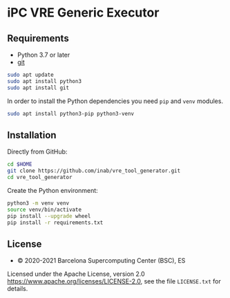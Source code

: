 # iPC VRE Generic Executor 

## Requirements

- Python 3.7 or later
- [git](https://git-scm.com/downloads)

```bash
sudo apt update
sudo apt install python3
sudo apt install git
```

In order to install the Python dependencies you need `pip` and `venv` modules.

```bash
sudo apt install python3-pip python3-venv
```

## Installation

Directly from GitHub:

```bash
cd $HOME
git clone https://github.com/inab/vre_tool_generator.git
cd vre_tool_generator
```

Create the Python environment:

```bash
python3 -m venv venv
source venv/bin/activate
pip install --upgrade wheel
pip install -r requirements.txt
```

## License
* © 2020-2021 Barcelona Supercomputing Center (BSC), ES

Licensed under the Apache License, version 2.0 <https://www.apache.org/licenses/LICENSE-2.0>, see the file `LICENSE.txt` for details.
